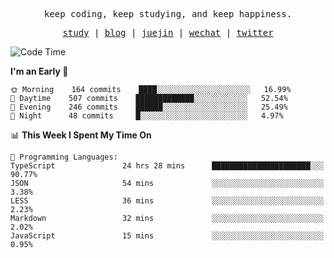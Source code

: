 <p align="center">
  <samp>
    <span>keep coding, keep studying, and keep happiness.</span>
  </samp>
</p>

<p align="center">
  <samp>
    <a href="https://github.com/ouduidui/fe-study">study</a> |
    <a href="https://deweyou.me">blog</a>  |
    <a href="https://juejin.cn/user/4309700183594366">juejin</a> |
    <a href="https://user-images.githubusercontent.com/54696834/165071004-6509e3f2-90c3-448c-9d92-3da42b0c2021.jpeg">wechat</a> |
    <a href="https://twitter.com/ouduidui">twitter</a>
  </samp>
</p>

<!--START_SECTION:waka-->
![Code Time](http://img.shields.io/badge/Code%20Time-2%2C178%20hrs%2017%20mins-blue)

**I'm an Early 🐤** 

```text
🌞 Morning    164 commits    ████░░░░░░░░░░░░░░░░░░░░░   16.99% 
🌆 Daytime    507 commits    █████████████░░░░░░░░░░░░   52.54% 
🌃 Evening    246 commits    ██████░░░░░░░░░░░░░░░░░░░   25.49% 
🌙 Night      48 commits     █░░░░░░░░░░░░░░░░░░░░░░░░   4.97%

```


📊 **This Week I Spent My Time On** 

```text
💬 Programming Languages: 
TypeScript               24 hrs 28 mins      ██████████████████████░░░   90.77% 
JSON                     54 mins             ░░░░░░░░░░░░░░░░░░░░░░░░░   3.38% 
LESS                     36 mins             ░░░░░░░░░░░░░░░░░░░░░░░░░   2.23% 
Markdown                 32 mins             ░░░░░░░░░░░░░░░░░░░░░░░░░   2.02% 
JavaScript               15 mins             ░░░░░░░░░░░░░░░░░░░░░░░░░   0.95%

```


<!--END_SECTION:waka-->
